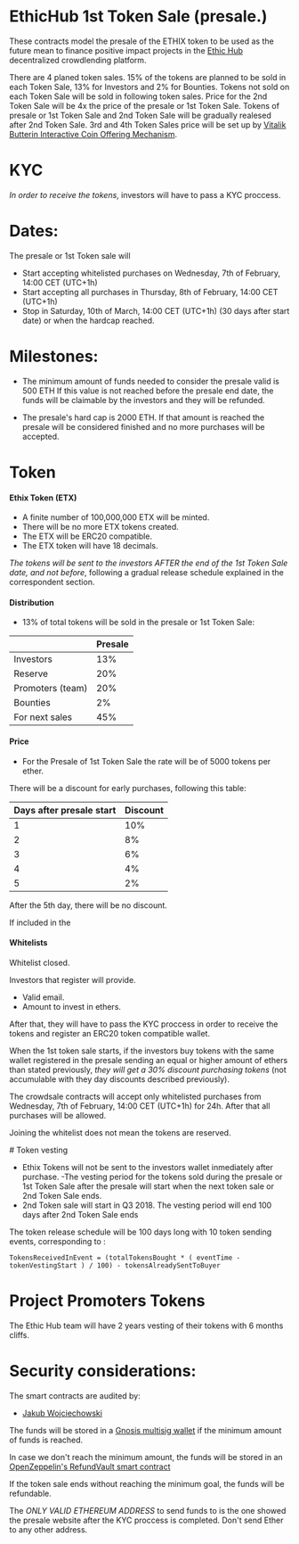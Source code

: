 
# EthicHub 1st Token Sale (presale.)

These contracts model the presale of the ETHIX token to be used as the future mean to finance positive impact projects in the [Ethic Hub](https://ethichub.com) decentralized crowdlending platform.


There are 4 planed token sales. 15% of the tokens are planned to be sold in each Token Sale, 13% for Investors and 2% for Bounties.
Tokens not sold on each Token Sale will be sold in following token sales.
Price for the 2nd Token Sale will be 4x the price of the presale or 1st Token Sale.
Tokens of presale or 1st Token Sale and 2nd Token Sale will be gradually realesed after 2nd Token Sale.
3rd and 4th Token Sales price will be set up by [Vitalik Butterin Interactive Coin Offering Mechanism](https://drive.google.com/viewerng/viewer?url=https://people.cs.uchicago.edu/~teutsch/papers/ico.pdf).

# KYC

_In order to receive the tokens_, investors will have to pass a KYC proccess.

# Dates:
The presale or 1st Token sale will
- Start accepting whitelisted purchases on Wednesday, 7th of February, 14:00 CET (UTC+1h)
- Start accepting all purchases in Thursday, 8th of February, 14:00 CET (UTC+1h)
- Stop in Saturday, 10th of March, 14:00 CET (UTC+1h) (30 days after start date) or when the hardcap reached.


# Milestones:
- The minimum amount of funds needed to consider the presale valid is 500 ETH
If this value is not reached before the presale end date, the funds will be claimable by the investors and they will be refunded.

- The presale's hard cap is 2000 ETH. If that amount is reached the presale will be considered finished and no more purchases will be accepted.



# Token

#### Ethix Token (ETX)

- A finite number of 100,000,000 ETX will be minted.
- There will be no more ETX tokens created.
- The ETX will be ERC20 compatible.
- The ETX token will have 18 decimals.

_The tokens will be sent to the investors AFTER the end of the 1st Token Sale date, and not before_, following a gradual release schedule explained in the correspondent section.


#### Distribution

- 13% of total tokens will be sold in the presale or 1st Token Sale:

|                   | Presale |
|-------------------|---------|
| Investors         | 13%     |
| Reserve           | 20%     |
| Promoters (team)  | 20%     |
| Bounties          | 2%      |
| For next sales    | 45%     |


#### Price

- For the Presale of 1st Token Sale the rate will be of 5000 tokens per ether.

There will be a discount for early purchases, following this table:

| Days after presale start | Discount |
|--------------------------|----------|
| 1                        | 10%      |
| 2                        | 8%       |
| 3                        | 6%       |
| 4                        | 4%       |
| 5                        | 2%       |

After the 5th day, there will be no discount.

If included in the

#### Whitelists

Whitelist closed.

Investors that register will provide.
- Valid email.
- Amount to invest in ethers.

After that, they will have to pass the KYC proccess in order to receive the tokens and register an ERC20 token compatible wallet.

When the 1st token sale starts, if the investors buy tokens with the same wallet registered in the presale sending an equal or higher amount of ethers than stated previously, _they will get a 30% discount purchasing tokens_ (not accumulable with they day discounts described previously).

The crowdsale contracts will accept only whitelisted purchases from Wednesday, 7th of February, 14:00 CET (UTC+1h) for 24h. After that all purchases will be allowed.

Joining the whitelist does not mean the tokens are reserved.

<a name="token vesting"> # Token vesting </a>

- Ethix Tokens will not be sent to the investors wallet inmediately after purchase.
-The vesting period for the tokens sold during the presale or 1st Token Sale after the presale will start when the next token sale or 2nd Token Sale ends.
- 2nd Token sale will start in Q3 2018.
The vesting period will end 100 days after 2nd Token Sale ends


The token release schedule will be 100 days long with 10 token sending events, corresponding to :

```
TokensReceivedInEvent = (totalTokensBought * ( eventTime - tokenVestingStart ) / 100) - tokensAlreadySentToBuyer
```




# Project Promoters Tokens

The Ethic Hub team will have 2 years vesting of their tokens with 6 months cliffs.

# Security considerations:

The smart contracts are audited by:
- [Jakub Wojciechowski](https://www.linkedin.com/in/jakub-wojciechowski-5901b68)



The funds will be stored in a [Gnosis multisig wallet](https://wallet-website.gnosis.pm/) if the minimum amount of funds is reached.

In case we don't reach the minimum amount, the funds will be stored in an [OpenZeppelin's RefundVault smart contract](https://github.com/OpenZeppelin/zeppelin-solidity/blob/master/contracts/crowdsale/RefundVault.sol)

If the token sale ends without reaching the minimum goal, the funds will be refundable.

The _ONLY VALID ETHEREUM ADDRESS_ to send funds to is the one showed the presale website after the KYC proccess is completed. Don't send Ether to any other address.
